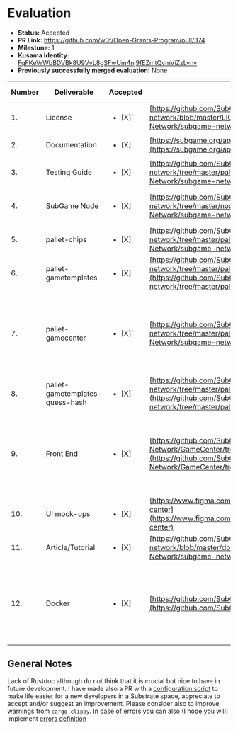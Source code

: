 # Evaluation

- **Status:** Accepted
- **PR Link:** https://github.com/w3f/Open-Grants-Program/pull/374
- **Milestone:** 1
- **Kusama Identity:** [FqFKeVrWbBDVBk8U9VvL8gSFwUm4nj9fEZmtQvmViZzLvnv](https://polkascan.io/kusama/account/FqFKeVrWbBDVBk8U9VvL8gSFwUm4nj9fEZmtQvmViZzLvnv)
- **Previously successfully merged evaluation:** None

| Number | Deliverable | Accepted | Link | Evaluation Notes |
| ------ | ----------- | -------- | ---- |----------------- |
| 1. | License | <ul><li>[X]</li></ul> | [https://github.com/SubGame-Network/subgame-network/blob/master/LICENSE](https://github.com/SubGame-Network/subgame-network/blob/master/LICENSE) | Looks good to me | 
| 2. | Documentation | <ul><li>[X]</li></ul> | [https://subgame.org/api/assets/whitePaper/en/White%20Paper_v9.pdf](https://subgame.org/api/assets/whitePaper/en/White%20Paper_v9.pdf) | Looks good to me |
| 3. | Testing Guide | <ul><li>[X]</li></ul> | [https://github.com/SubGame-Network/subgame-network/tree/master/pallets](https://github.com/SubGame-Network/subgame-network/tree/master/pallets) | Looks good to me |
| 4. | SubGame Node | <ul><li>[X]</li></ul> | [https://github.com/SubGame-Network/subgame-network/tree/master/node](https://github.com/SubGame-Network/subgame-network/tree/master/node) | Readable source code, cool [optimization](https://github.com/SubGame-Network/subgame-network/blob/master/node/src/service.rs#L238) |
| 5. | pallet-chips | <ul><li>[X]</li></ul> | [https://github.com/SubGame-Network/subgame-network/tree/master/pallets/chips](https://github.com/SubGame-Network/subgame-network/tree/master/pallets/chips) | Looks good to me |
| 6. | pallet-gametemplates | <ul><li>[X]</li></ul> | [https://github.com/SubGame-Network/subgame-network/tree/master/pallets/gametemplates](https://github.com/SubGame-Network/subgame-network/tree/master/pallets/gametemplates) | Looks good to me |
| 7. | pallet-gamecenter | <ul><li>[X]</li></ul> | [https://github.com/SubGame-Network/subgame-network/tree/master/pallets/gamecenter](https://github.com/SubGame-Network/subgame-network/tree/master/pallets/gamecenter) | Looks good to me, only one question: why all functions are public but not `DrawMap`, [link](https://github.com/SubGame-Network/subgame-network/blob/master/pallets/gamecenter/src/lib.rs#L52) |
| 8. | pallet-gametemplates-guess-hash | <ul><li>[X]</li></ul> | [https://github.com/SubGame-Network/subgame-network/tree/master/pallets/gametemplates-guess-hash](https://github.com/SubGame-Network/subgame-network/tree/master/pallets/gametemplates-guess-hash) | Looks good to me |
| 9. | Front End | <ul><li>[X]</li></ul> | [https://github.com/SubGame-Network/GameCenter/tree/master/frontend](https://github.com/SubGame-Network/GameCenter/tree/master/frontend) | Front-end works with Docker, updated instructions for running in non-Docker environment |
| 10. | UI mock-ups | <ul><li>[X]</li></ul> | [https://www.figma.com/file/hbwDsOVkP5tJqCnl7v0Smr/Subgame-center](https://www.figma.com/file/hbwDsOVkP5tJqCnl7v0Smr/Subgame-center)| Wireframes delivered |
| 11. | Article/Tutorial | <ul><li>[X]</li></ul> | [https://github.com/SubGame-Network/subgame-network/blob/master/docker_run.md](https://github.com/SubGame-Network/subgame-network/blob/master/docker_run.md) | Looks good to me |
| 12. | Docker | <ul><li>[X]</li></ul> | [https://github.com/SubGame-Network/GameCenter](https://github.com/SubGame-Network/GameCenter) | Docker works smoothly, frontend part works, let's implement further features |

## General Notes

Lack of Rustdoc although do not think that it is crucial but nice to have in future development. I have made also a PR with a [configuration script](https://github.com/SubGame-Network/subgame-network/pull/1/files) to make life easier for a new developers in a Substrate space, appreciate to accept and/or suggest an improvement. Please consider also to improve warnings from `cargo clippy`. In case of errors you can also (I hope you will) implement [errors definition](https://github.com/SubGame-Network/subgame-network/blob/master/pallets/gamecenter/src/lib.rs#L70)
